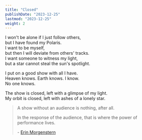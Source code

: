 ```yaml
---
title: "Closed"
publishDate: "2023-12-25"
lastmod: "2023-12-25"
weight: 2
---
```


I won't be alone if I just follow others,<br/>
but I have found my Polaris.<br/>
I want to be myself,<br/>
but then I will deviate from others' tracks.<br/>
I want someone to witness my light,<br/>
but a star cannot steal the sun's spotlight.<br/>

I put on a good show with all I have.<br/>
Heaven knows. Earth knows. I know.<br/>
No one knows.<br/>

The show is closed, left with a glimpse of my light.<br/>
My orbit is closed, left with ashes of a lonely star.<br/>

> A show without an audience is nothing, after all.
>
> In the response of the audience, that is where the power of performance lives.
>
> \- [Erin Morgenstern](https://www.goodreads.com/quotes/3249595-a-show-without-an-audience-is-nothing-after-all-in)
